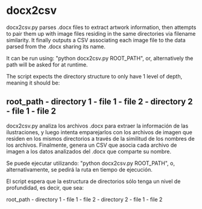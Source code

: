 # docx2csv
docx2csv.py parses .docx files to extract artwork information, then attempts to pair them up with image files residing in the same directories via filename similarity. It finally outputs a CSV associating each image file to the data parsed from the .docx sharing its name.

It can be run using: "python docx2csv.py ROOT_PATH", or, alternatively the path will be asked for at runtime.

The script expects the directory structure to only have 1 level of depth, meaning it should be:

root_path
    - directory 1
        - file 1
        - file 2
    - directory 2
        - file 1
        - file 2
--
docx2csv.py analiza los archivos .docx para extraer la información de las ilustraciones, y luego intenta emparejarlos con los archivos de imagen
que residen en los mismos directorios a través de la similitud de los nombres de los archivos. Finalmente, genera un CSV que asocia cada archivo de imagen a los datos analizados del .docx que comparte su nombre.

Se puede ejecutar utilizando: "python docx2csv.py ROOT_PATH", o, alternativamente, se pedirá la ruta en tiempo de ejecución.

El script espera que la estructura de directorios sólo tenga un nivel de profundidad, es decir, que sea:

root_path
    - directory 1
        - file 1
        - file 2
    - directory 2
        - file 1
        - file 2

